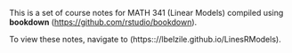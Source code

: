 This is a set of course notes for MATH 341 (Linear Models) compiled using **bookdown** (https://github.com/rstudio/bookdown). 

To view these notes, navigate to (https:://lbelzile.github.io/LinesRModels).
